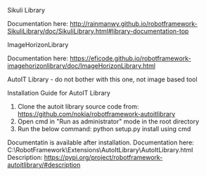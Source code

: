Sikuli Library 

Documentation here: http://rainmanwy.github.io/robotframework-SikuliLibrary/doc/SikuliLibrary.html#library-documentation-top

ImageHorizonLibrary

Documentation here: https://eficode.github.io/robotframework-imagehorizonlibrary/doc/ImageHorizonLibrary.html

AutoIT Library - do not bother with this one, not image based tool

Installation Guide for AutoIT Library

1. Clone the autoit library source code from: https://github.com/nokia/robotframework-autoitlibrary
2. Open cmd in "Run as administrator" mode in the root directory 
3. Run the below command: python setup.py install using cmd

Documentatin is available after installation.
Documentation here: C:\RobotFramework\Extensions\AutoItLibrary\AutoItLibrary.html
Description: https://pypi.org/project/robotframework-autoitlibrary/#description